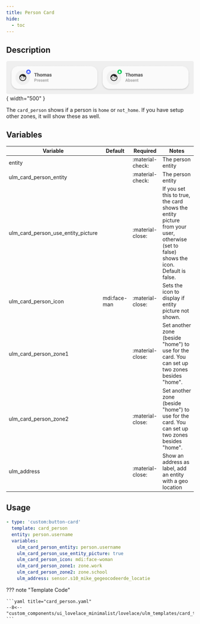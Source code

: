 ```yaml
---
title: Person Card
hide:
  - toc
---
```

<!-- markdownlint-disable MD046 -->

## Description

![example-image](../../assets/img/ulm_cards/card_person.png){ width="500" }

The `card_person` shows if a person is `home` or `not_home`. If you have setup other zones, it will show these as well.

## Variables

| Variable | Default | Required         | Notes             |
|----------|---------|------------------|-------------------|
| entity     |         | :material-check: | The person entity |
| ulm_card_person_entity     |         | :material-check: | The person entity |
| ulm_card_person_use_entity_picture |       | :material-close: | If you set this to true, the card shows the entity picture from your user, otherwise (set to false) shows the icon. Default is false. |
| ulm_card_person_icon | mdi:face-man | :material-close: | Sets the icon to display if entity picture not shown. |
| ulm_card_person_zone1     |         | :material-close: | Set another zone (beside "home") to use for the card. You can set up two zones besides "home". |
| ulm_card_person_zone2     |         | :material-close: | Set another zone (beside "home") to use for the card. You can set up two zones besides "home". |
| ulm_address     |         | :material-close: | Show an address as label, add an entity with a geo location |

## Usage

```yaml
- type: 'custom:button-card'
  template: card_person
  entity: person.username
  variables:
    ulm_card_person_entity: person.username
    ulm_card_person_use_entity_picture: true
    ulm_card_person_icon: mdi:face-woman
    ulm_card_person_zone1: zone.work
    ulm_card_person_zone2: zone.school
    ulm_address: sensor.s10_mike_gegeocodeerde_locatie
```

??? note "Template Code"

    ```yaml title="card_person.yaml"
    --8<-- "custom_components/ui_lovelace_minimalist/lovelace/ulm_templates/card_templates/cards/card_person.yaml"
    ```
